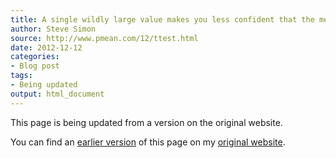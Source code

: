 ```yaml
---
title: A single wildly large value makes you less confident that the mean of your data is large
author: Steve Simon
source: http://www.pmean.com/12/ttest.html
date: 2012-12-12
categories:
- Blog post
tags:
- Being updated
output: html_document
---
```


This page is being updated from a version on the original website.

<!---More--->

You can find an [earlier version][sim1] of this page on my [original website][sim2].

[sim1]: http://www.pmean.com/12/ttest.html
[sim2]: http://www.pmean.com/original_site.html
